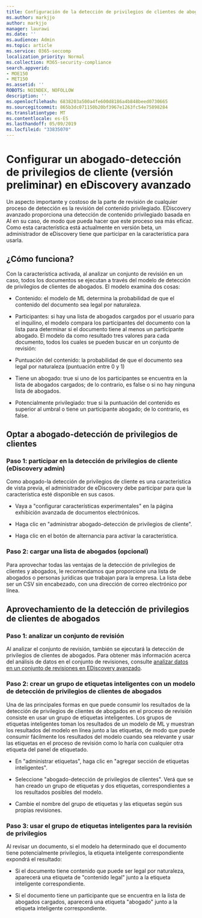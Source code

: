 ```yaml
---
title: Configuración de la detección de privilegios de clientes de abogado en eDiscovery avanzado
ms.author: markjjo
author: markjjo
manager: laurawi
ms.date: ''
ms.audience: Admin
ms.topic: article
ms.service: O365-seccomp
localization_priority: Normal
ms.collection: M365-security-compliance
search.appverid:
- MOE150
- MET150
ms.assetid: ''
ROBOTS: NOINDEX, NOFOLLOW
description: ''
ms.openlocfilehash: 6838203a500a4fe600d8186a4b848beed0730665
ms.sourcegitcommit: 865b3dc071150b20bf3967e1263fc54e75898284
ms.translationtype: MT
ms.contentlocale: es-ES
ms.lasthandoff: 05/09/2019
ms.locfileid: "33835070"
---
```

# <a name="set-up-attorney-client-privilege-detection-preview-in-advanced-ediscovery"></a>Configurar un abogado-detección de privilegios de cliente (versión preliminar) en eDiscovery avanzado

Un aspecto importante y costoso de la parte de revisión de cualquier proceso de detección es la revisión del contenido privilegiado. EDiscovery avanzado proporciona una detección de contenido privilegiado basada en AI en su caso, de modo que pueda hacer que este proceso sea más eficaz. Como esta característica está actualmente en versión beta, un administrador de eDiscovery tiene que participar en la característica para usarla.

## <a name="how-does-it-work"></a>¿Cómo funciona?

Con la característica activada, al analizar un conjunto de revisión en un caso, todos los documentos se ejecutan a través del modelo de detección de privilegios de clientes de abogados. El modelo examina dos cosas:

- Contenido: el modelo de ML determina la probabilidad de que el contenido del documento sea legal por naturaleza.

- Participantes: si hay una lista de abogados cargados por el usuario para el inquilino, el modelo compara los participantes del documento con la lista para determinar si el documento tiene al menos un participante abogado.
El modelo da como resultado tres valores para cada documento, todos los cuales se pueden buscar en un conjunto de revisión:

- Puntuación del contenido: la probabilidad de que el documento sea legal por naturaleza (puntuación entre 0 y 1)

- Tiene un abogado: true si uno de los participantes se encuentra en la lista de abogados cargados; de lo contrario, es false o si no hay ninguna lista de abogados.

-  Potencialmente privilegiado: true si la puntuación del contenido es superior al umbral o tiene un participante abogado; de lo contrario, es false.

## <a name="opting-into-attorney-client-privilege-detection"></a>Optar a abogado-detección de privilegios de clientes

### <a name="step-1-opt-into-attorney-client-privilege-detection-ediscovery-admin"></a>Paso 1: participar en la detección de privilegios de cliente (eDiscovery admin)

Como abogado-la detección de privilegios de cliente es una característica de vista previa, el administrador de eDiscovery debe participar para que la característica esté disponible en sus casos.

- Vaya a "configurar características experimentales" en la página exhibición avanzada de documentos electrónicos.

- Haga clic en "administrar abogado-detección de privilegios de cliente".

- Haga clic en el botón de alternancia para activar la característica.

### <a name="step-2-upload-a-list-of-attorneys-optional"></a>Paso 2: cargar una lista de abogados (opcional)

Para aprovechar todas las ventajas de la detección de privilegios de clientes y abogados, le recomendamos que proporcione una lista de abogados o personas jurídicas que trabajan para la empresa. La lista debe ser un CSV sin encabezado, con una dirección de correo electrónico por línea.

## <a name="leveraging-attorney-client-privilege-detection"></a>Aprovechamiento de la detección de privilegios de clientes de abogados 

### <a name="step-1-analyze-a-review-set"></a>Paso 1: analizar un conjunto de revisión

Al analizar el conjunto de revisión, también se ejecutará la detección de privilegios de clientes de abogados. Para obtener más información acerca del análisis de datos en el conjunto de revisiones, consulte [analizar datos en un conjunto de revisiones en EDiscovery avanzado](analyzing-data-in-review-set.md).

### <a name="step-2-create-a-smart-tag-group-with-attorney-client-privilege-detection-model"></a>Paso 2: crear un grupo de etiquetas inteligentes con un modelo de detección de privilegios de clientes de abogados

Una de las principales formas en que puede consumir los resultados de la detección de privilegios de clientes de abogados en el proceso de revisión consiste en usar un grupo de etiquetas inteligentes. Los grupos de etiquetas inteligentes toman los resultados de un modelo de ML y muestran los resultados del modelo en línea junto a las etiquetas, de modo que puede consumir fácilmente los resultados del modelo cuando sea relevante y usar las etiquetas en el proceso de revisión como lo haría con cualquier otra etiqueta del panel de etiquetado.

- En "administrar etiquetas", haga clic en "agregar sección de etiquetas inteligentes".

- Seleccione "abogado-detección de privilegios de clientes". Verá que se han creado un grupo de etiquetas y dos etiquetas, correspondientes a los resultados posibles del modelo.

- Cambie el nombre del grupo de etiquetas y las etiquetas según sus propias revisiones.

### <a name="step-3-use-the-smart-tag-group-for-privilege-review"></a>Paso 3: usar el grupo de etiquetas inteligentes para la revisión de privilegios

Al revisar un documento, si el modelo ha determinado que el documento tiene potencialmente privilegios, la etiqueta inteligente correspondiente expondrá el resultado:

- Si el documento tiene contenido que puede ser legal por naturaleza, aparecerá una etiqueta de "contenido legal" junto a la etiqueta inteligente correspondiente.

- Si el documento tiene un participante que se encuentra en la lista de abogados cargados, aparecerá una etiqueta "abogado" junto a la etiqueta inteligente correspondiente.